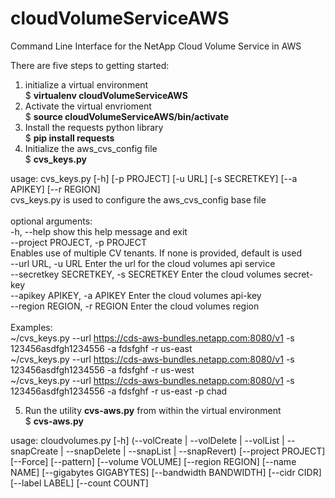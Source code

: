 # cloudVolumeServiceAWS
Command Line Interface for the NetApp Cloud Volume Service in AWS

There are five steps to getting started:
1) initialize a virtual environment<br/>
  $ **virtualenv cloudVolumeServiceAWS**
2) Activate the virtual envrioment<br/>
  $ **source cloudVolumeServiceAWS/bin/activate**
3) Install the requests python library<br/>
  $ **pip install requests**
4) Initialize the aws_cvs_config file<br/>
  $ **cvs_keys.py**

  
usage: cvs_keys.py [-h] [-p PROJECT] [-u URL] [-s SECRETKEY] [--a APIKEY] [--r REGION]<br/>
cvs_keys.py is used to configure the aws_cvs_config base file<br/><br/>
optional arguments:<br/>
-h, --help            show this help message and exit<br/>
--project PROJECT, -p PROJECT<br/>  Enables use of multiple CV tenants.  If none is provided, default is used<br/>
--url URL, -u URL     Enter the url for the cloud volumes api service<br/>
--secretkey SECRETKEY, -s SECRETKEY         Enter the cloud volumes secret-key<br/>
--apikey APIKEY, -a APIKEY                  Enter the cloud volumes api-key<br/>
--region REGION, -r REGION                 Enter the cloud volumes region<br/><br/>
Examples:<br/>
~/cvs_keys.py --url https://cds-aws-bundles.netapp.com:8080/v1 -s 123456asdfgh1234556 -a fdsfghf -r us-east<br/> 
~/cvs_keys.py --url https://cds-aws-bundles.netapp.com:8080/v1 -s 123456asdfgh1234556 -a fdsfghf -r us-west<br/>
~/cvs_keys.py --url https://cds-aws-bundles.netapp.com:8080/v1 -s 123456asdfgh1234556 -a fdsfghf -r us-east -p chad<br/>

5) Run the utility **cvs-aws.py** from within the virtual environment<br/>
  $ **cvs-aws.py**
  
  usage: cloudvolumes.py [-h]
                       (--volCreate | --volDelete | --volList | --snapCreate | --snapDelete | --snapList | --snapRevert)
                       [--project PROJECT] [--Force] [--pattern]
                       [--volume VOLUME] [--region REGION] [--name NAME]
                       [--gigabytes GIGABYTES] [--bandwidth BANDWIDTH]
                       [--cidr CIDR] [--label LABEL] [--count COUNT]

                
